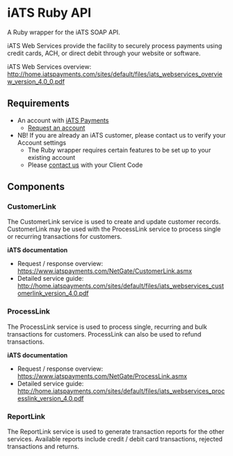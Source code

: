 # iATS Ruby API 

A Ruby wrapper for the iATS SOAP API.

iATS Web Services provide the facility to securely process payments using credit cards, ACH, or direct debit through your website or software.

iATS Web Services overview: http://home.iatspayments.com/sites/default/files/iats_webservices_overview_version_4.0_0.pdf

## Requirements

* An account with [iATS Payments](http://www.iatspayments.com/)
    * [Request an account](http://home.iatspayments.com/iats-Ruby)
* NB! If you are already an iATS customer, please contact us to verify your Account settings
    * The Ruby wrapper requires certain features to be set up to your existing account
    * Please [contact us](http://home.iatspayments.com/iats-Ruby) with your Client Code

## Components

### CustomerLink

The CustomerLink service is used to create and update customer records. CustomerLink may be used with the
ProcessLink service to process single or recurring transactions for customers.

**iATS documentation**
* Request / response overview: https://www.iatspayments.com/NetGate/CustomerLink.asmx
* Detailed service guide: http://home.iatspayments.com/sites/default/files/iats_webservices_customerlink_version_4.0.pdf

### ProcessLink

The ProcessLink service is used to process single, recurring and bulk transactions for customers. ProcessLink can
also be used to refund transactions.

**iATS documentation**
* Request / response overview: https://www.iatspayments.com/NetGate/ProcessLink.asmx
* Detailed service guide: http://home.iatspayments.com/sites/default/files/iats_webservices_processlink_version_4.0.pdf

### ReportLink

The ReportLink service is used to generate transaction reports for the other services. Available reports include
credit / debit card transactions, rejected transactions and returns.
